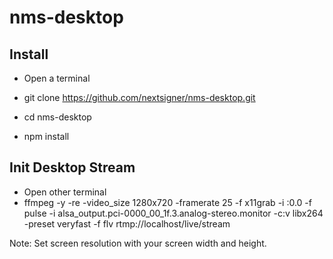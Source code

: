 # nms-desktop
## Install

* Open a terminal

* git clone https://github.com/nextsigner/nms-desktop.git

* cd nms-desktop

* npm install

## Init Desktop Stream

* Open other terminal
* ffmpeg -y -re -video_size 1280x720 -framerate 25 -f x11grab -i :0.0 -f pulse -i alsa_output.pci-0000_00_1f.3.analog-stereo.monitor -c:v libx264 -preset veryfast -f flv rtmp://localhost/live/stream

Note: Set screen resolution with your screen width and height.
